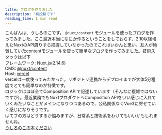 ```yaml
---
title: ブログを作りました
description: '初投稿です'
reading_time: 1 min read
---
```


こんばんは、うしろのこです。
`@nuxt/content` モジュールを使ったブログを作ってみました。ここ最近本当になにか作るということをしておらず、2.10以降増えたNuxtのAPI周りすら把握していなかったのでこれはいかんと思い、友人が絶賛していたcontentモジュールを使って簡単なブログを作ってみました。技術スタックは以下
<br>
フレームワーク: Nuxt.js(2.14.6)
<br>
CMS: [@nuxt/content](https://content.nuxtjs.org/)
<br>
Host: [vercel](https://vercel.com/)
<br>
vercelは一度使ってみたかった。リポジトリ連携からデプロイまでが大体5分程度でとても簡単なのが特徴です。
<br>
ロジックはほぼ全てComposition APIで記述しています（そんなに複雑ではないですが）。最近業務でもNuxtプロダクトへComposition APIをいい感じに入れていくみたいなことがメインになりつつあるので、公私関係なくVue3に寄せていく感じになりそうです。
<br>
はてブの方はどうするか悩みますが、日常系と技術系をわけてもいいかもしれませんね。
<br>
[うしろのこの本ください](https://ushirock.hateblo.jp/)

